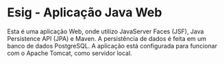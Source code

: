 # Esig - Aplicação Java Web

Esta é uma aplicação Web, onde utilizo JavaServer Faces (JSF), Java Persistence API (JPA)
 e Maven.
A persistência de dados é feita em um banco de dados PostgreSQL. A aplicação está configurada
para funcionar com o Apache Tomcat, como servidor local.



